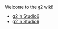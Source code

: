 Welcome to the g2 wiki!

* [g2 in Studio6](https://github.com/synthetos/g2/wiki/g2-in-Studio6)
* [g2 in Studio6](https://github.com/synthetos/g2/wiki/g2-in-Studio6-Second-Attempt)